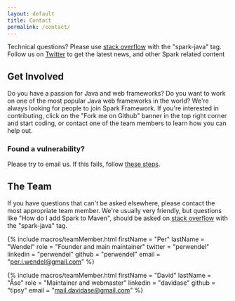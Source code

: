 ```yaml
---
layout: default
title: Contact
permalink: /contact/
---
```


<div class="notification">
    Technical questions? Please use <a href="http://stackoverflow.com/questions/tagged/spark-java" target="_blank">stack overflow</a> with the "spark-java" tag.
    <br>
    Follow us on <a href="https://twitter.com/sparkjava" target="_blank">Twitter</a> to get the latest news, and other Spark related content
</div>

## Get Involved
Do you have a passion for Java and web frameworks? Do you want to work on one of the most popular Java web frameworks in the world? We're always looking for people to join Spark Framework. If you're interested in contributing, click on the "Fork me on Github" banner in the top right corner and start coding, or contact one of the team members to learn how you can help out.

### Found a vulnerability?
Please try to email us. If this fails, follow [these steps](/news/#best-practice-for-reporting-vulnerabilities).

## The Team
If you have questions that can't be asked elsewhere, please contact the most appropriate team member.
We're usually very friendly, but questions like "How do I add Spark to Maven", should be asked on 
<a href="http://stackoverflow.com/questions/tagged/spark-java" target="_blank">stack overflow</a> with the "spark-java" tag.

{% include macros/teamMember.html
    firstName = "Per"
    lastName = "Wendel"
    role = "Founder and main maintainer"
    twitter = "perwendel"
    linkedin = "perwendel" 
    github = "perwendel" 
    email = "per.i.wendel@gmail.com" 
%}

{% include macros/teamMember.html 
    firstName = "David"
    lastName = "Åse"
    role = "Maintainer and webmaster"
    linkedin = "davidase" 
    github = "tipsy" 
    email = "mail.davidase@gmail.com" 
%}